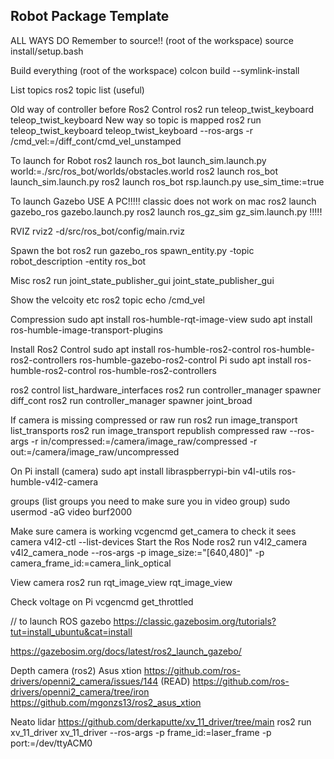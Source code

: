 ## Robot Package Template
ALL WAYS DO
Remember to source!! (root of the workspace)
source install/setup.bash

Build everything (root of the workspace)
colcon build --symlink-install

List topics
ros2 topic list (useful)

Old way of controller before Ros2 Control
ros2 run teleop_twist_keyboard  teleop_twist_keyboard 
New way so topic is mapped
ros2 run teleop_twist_keyboard teleop_twist_keyboard --ros-args -r /cmd_vel:=/diff_cont/cmd_vel_unstamped


To launch for Robot
ros2 launch ros_bot launch_sim.launch.py world:=./src/ros_bot/worlds/obstacles.world
ros2 launch ros_bot launch_sim.launch.py
ros2 launch ros_bot rsp.launch.py use_sim_time:=true


To launch Gazebo
USE A PC!!!!! classic does not work on mac
ros2 launch gazebo_ros gazebo.launch.py
ros2 launch ros_gz_sim gz_sim.launch.py !!!!!

RVIZ
rviz2 -d/src/ros_bot/config/main.rviz

Spawn the bot
ros2 run gazebo_ros spawn_entity.py -topic robot_description -entity ros_bot

Misc
ros2 run joint_state_publisher_gui joint_state_publisher_gui

Show the velcoity etc
ros2 topic echo /cmd_vel

Compression
sudo apt install ros-humble-rqt-image-view
sudo apt install ros-humble-image-transport-plugins

Install Ros2 Control
sudo apt install ros-humble-ros2-control ros-humble-ros2-controllers ros-humble-gazebo-ros2-control
Pi
sudo apt install ros-humble-ros2-control ros-humble-ros2-controllers 

ros2 control list_hardware_interfaces
ros2 run controller_manager spawner diff_cont
ros2 run controller_manager spawner joint_broad

If camera is missing compressed or raw run
ros2 run image_transport list_transports
ros2 run image_transport republish compressed raw --ros-args -r in/compressed:=/camera/image_raw/compressed -r out:=/camera/image_raw/uncompressed

On Pi install (camera)
sudo apt install libraspberrypi-bin v4l-utils ros-humble-v4l2-camera

groups (list groups you need to make sure you in video group)
sudo usermod -aG video burf2000

Make sure camera is working
vcgencmd get_camera to check it sees camera
v4l2-ctl --list-devices
Start the Ros Node
ros2 run v4l2_camera v4l2_camera_node --ros-args -p image_size:="[640,480]" -p camera_frame_id:=camera_link_optical

View camera
ros2 run rqt_image_view rqt_image_view

Check voltage on Pi
vcgencmd get_throttled


// to launch ROS gazebo
https://classic.gazebosim.org/tutorials?tut=install_ubuntu&cat=install

https://gazebosim.org/docs/latest/ros2_launch_gazebo/


Depth camera (ros2) Asus xtion
https://github.com/ros-drivers/openni2_camera/issues/144 (READ)
https://github.com/ros-drivers/openni2_camera/tree/iron
https://github.com/mgonzs13/ros2_asus_xtion

Neato lidar
https://github.com/derkaputte/xv_11_driver/tree/main
ros2 run xv_11_driver xv_11_driver --ros-args -p frame_id:=laser_frame -p port:=/dev/ttyACM0

